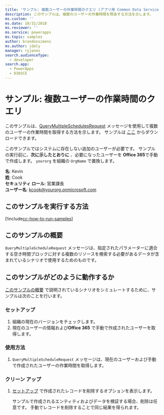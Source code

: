 ```yaml
---
title: 'サンプル: 複数ユーザーの作業時間のクエリ (アプリ用 Common Data Service) | Microsoft Docs'
description: このサンプルは、複数のユーザーの作業時間を照会する方法を示します。
ms.custom: ''
ms.date: 10/31/2018
ms.reviewer: ''
ms.service: powerapps
ms.topic: samples
author: brandonsimons
ms.author: jdaly
manager: ryjones
search.audienceType:
  - developer
search.app:
  - PowerApps
  - D365CE
---
```

# <a name="sample-query-the-working-hours-of-multiple-users"></a>サンプル: 複数ユーザーの作業時間のクエリ

<!-- https://docs.microsoft.com/en-us/dynamics365/customer-engagement/developer/sample-query-working-hours-multiple-users -->

このサンプルは、[QueryMultipleSchedulesRequest](https://docs.microsoft.com/en-us/dotnet/api/microsoft.crm.sdk.messages.querymultipleschedulesrequest?view=dynamics-general-ce-9) メッセージを使用して複数のユーザーの作業時間を取得する方法を示します。 サンプルは [ここ](https://github.com/Microsoft/PowerApps-Samples/tree/master/cds/orgsvc/C%23) からダウンロードできます。

このサンプルではシステムに存在しない追加のユーザーが必要です。 サンプルの実行前に、**次に示したとおりに** 、必要になったユーザーを **Office 365**で手動で作成します。 `yourorg` を組織の `OrgName` で置換します。

**名**: Kevin<br/>
**姓**: Cook<br/>
**セキュリティ ロール**: 営業課長<br/>
**ユーザー名**: kcook@yourorg.onmicrosoft.com<br/>

## <a name="how-to-run-this-sample"></a>このサンプルを実行する方法

[!include[cc-how-to-run-samples](../../includes/cc-how-to-run-samples.md)]

## <a name="what-this-sample-does"></a>このサンプルの概要

`QueryMultipleScheduleRequest` メッセージは、指定されたパラメーターに適合する空き時間ブロックに対する複数のリソースを検索する必要があるデータが含まれているシナリオで使用するためのものです。

## <a name="how-this-sample-works"></a>このサンプルがどのように動作するか

[このサンプルの概要](#what-this-sample-does) で説明されているシナリオをシミュレートするために、サンプルは次のことを行います。

### <a name="setup"></a>セットアップ

1. 組織の現在のバージョンをチェックします。
2. 現在のユーザーの情報および**Office 365** で手動で作成されたユーザーを取得します。

### <a name="demonstrate"></a>使用方法

1. `QueryMultipleScheduleRequest` メッセージは、現在のユーザーおよび手動で作成されたユーザーの作業時間を取得します。

### <a name="clean-up"></a>クリーン アップ

1. [セットアップ](#setup) で作成されたレコードを削除するオプションを表示します。

    サンプルで作成されるエンティティおよびデータを検証する場合、削除は任意です。 手動でレコードを削除することで同じ結果を得られます。
